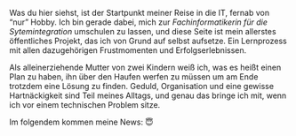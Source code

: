 Was du hier siehst, ist der Startpunkt meiner Reise in die IT, fernab von “nur” Hobby. Ich bin gerade dabei, mich zur *Fachinformatikerin für die Sytemintegration* umschulen zu lassen, und diese Seite ist mein allerstes öffentliches Projekt, das ich von Grund auf selbst aufsetze. Ein Lernprozess mit allen dazugehörigen Frustmomenten und Erfolgserlebnissen.

Als alleinerziehende Mutter von zwei Kindern weiß ich, was es heißt einen Plan zu haben, ihn über den Haufen werfen zu müssen um am Ende trotzdem eine Lösung zu finden. Geduld, Organisation und eine gewisse Hartnäckigkeit sind Teil meines Alltags, und genau das bringe ich mit, wenn ich vor einem technischen Problem sitze.

Im folgendem kommen meine News: 😇
